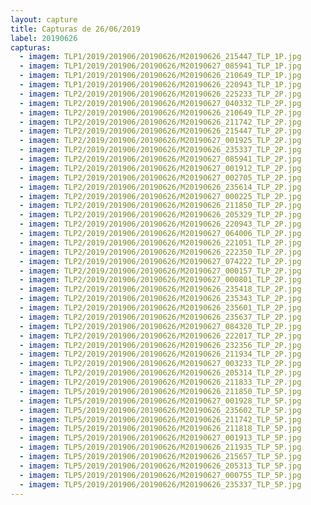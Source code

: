 ```yaml
---
layout: capture
title: Capturas de 26/06/2019
label: 20190626
capturas:
  - imagem: TLP1/2019/201906/20190626/M20190626_215447_TLP_1P.jpg
  - imagem: TLP1/2019/201906/20190626/M20190627_085941_TLP_1P.jpg
  - imagem: TLP1/2019/201906/20190626/M20190626_210649_TLP_1P.jpg
  - imagem: TLP1/2019/201906/20190626/M20190626_220943_TLP_1P.jpg
  - imagem: TLP2/2019/201906/20190626/M20190626_225233_TLP_2P.jpg
  - imagem: TLP2/2019/201906/20190626/M20190627_040332_TLP_2P.jpg
  - imagem: TLP2/2019/201906/20190626/M20190626_210649_TLP_2P.jpg
  - imagem: TLP2/2019/201906/20190626/M20190626_211742_TLP_2P.jpg
  - imagem: TLP2/2019/201906/20190626/M20190626_215447_TLP_2P.jpg
  - imagem: TLP2/2019/201906/20190626/M20190627_001925_TLP_2P.jpg
  - imagem: TLP2/2019/201906/20190626/M20190626_235337_TLP_2P.jpg
  - imagem: TLP2/2019/201906/20190626/M20190627_085941_TLP_2P.jpg
  - imagem: TLP2/2019/201906/20190626/M20190627_001912_TLP_2P.jpg
  - imagem: TLP2/2019/201906/20190626/M20190627_002705_TLP_2P.jpg
  - imagem: TLP2/2019/201906/20190626/M20190626_235614_TLP_2P.jpg
  - imagem: TLP2/2019/201906/20190626/M20190627_000225_TLP_2P.jpg
  - imagem: TLP2/2019/201906/20190626/M20190626_211850_TLP_2P.jpg
  - imagem: TLP2/2019/201906/20190626/M20190626_205329_TLP_2P.jpg
  - imagem: TLP2/2019/201906/20190626/M20190626_220943_TLP_2P.jpg
  - imagem: TLP2/2019/201906/20190626/M20190627_064006_TLP_2P.jpg
  - imagem: TLP2/2019/201906/20190626/M20190626_221051_TLP_2P.jpg
  - imagem: TLP2/2019/201906/20190626/M20190626_222350_TLP_2P.jpg
  - imagem: TLP2/2019/201906/20190626/M20190627_074222_TLP_2P.jpg
  - imagem: TLP2/2019/201906/20190626/M20190627_000157_TLP_2P.jpg
  - imagem: TLP2/2019/201906/20190626/M20190627_000801_TLP_2P.jpg
  - imagem: TLP2/2019/201906/20190626/M20190626_235418_TLP_2P.jpg
  - imagem: TLP2/2019/201906/20190626/M20190626_235343_TLP_2P.jpg
  - imagem: TLP2/2019/201906/20190626/M20190626_235601_TLP_2P.jpg
  - imagem: TLP2/2019/201906/20190626/M20190626_235637_TLP_2P.jpg
  - imagem: TLP2/2019/201906/20190626/M20190627_084320_TLP_2P.jpg
  - imagem: TLP2/2019/201906/20190626/M20190626_222017_TLP_2P.jpg
  - imagem: TLP2/2019/201906/20190626/M20190626_232356_TLP_2P.jpg
  - imagem: TLP2/2019/201906/20190626/M20190626_211934_TLP_2P.jpg
  - imagem: TLP2/2019/201906/20190626/M20190627_003233_TLP_2P.jpg
  - imagem: TLP2/2019/201906/20190626/M20190626_205314_TLP_2P.jpg
  - imagem: TLP2/2019/201906/20190626/M20190626_211833_TLP_2P.jpg
  - imagem: TLP5/2019/201906/20190626/M20190626_211850_TLP_5P.jpg
  - imagem: TLP5/2019/201906/20190626/M20190627_001928_TLP_5P.jpg
  - imagem: TLP5/2019/201906/20190626/M20190626_235602_TLP_5P.jpg
  - imagem: TLP5/2019/201906/20190626/M20190626_211742_TLP_5P.jpg
  - imagem: TLP5/2019/201906/20190626/M20190626_211818_TLP_5P.jpg
  - imagem: TLP5/2019/201906/20190626/M20190627_001913_TLP_5P.jpg
  - imagem: TLP5/2019/201906/20190626/M20190626_211935_TLP_5P.jpg
  - imagem: TLP5/2019/201906/20190626/M20190626_215657_TLP_5P.jpg
  - imagem: TLP5/2019/201906/20190626/M20190626_205313_TLP_5P.jpg
  - imagem: TLP5/2019/201906/20190626/M20190627_000755_TLP_5P.jpg
  - imagem: TLP5/2019/201906/20190626/M20190626_235337_TLP_5P.jpg
---
```

